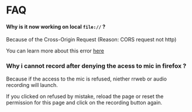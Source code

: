 # FAQ

#### Why is it now working on local ```file://``` ?

Because of the Cross-Origin Request (Reason: CORS request not http)

You can learn more about this error [here](https://developer.mozilla.org/en-US/docs/Web/HTTP/CORS/Errors/CORSRequestNotHttp)


### Why i cannot record after denying the acess to mic in firefox ?

Because if the access to the mic is refused, niether rrweb or audio recording will launch.

If you clicked on refused by mistake, reload the page  or reset the permission for this page and click on the recording button again.